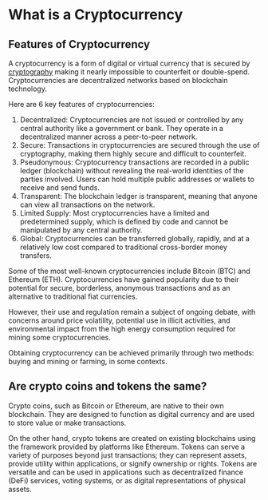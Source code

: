 # What is a Cryptocurrency

## Features of Cryptocurrency

A cryptocurrency is a form of digital or virtual currency that is secured by [cryptography](https://www.fortinet.com/resources/cyberglossary/what-is-cryptography) making it nearly impossible to counterfeit or double-spend. Cryptocurrencies are decentralized networks based on blockchain technology.

Here are 6 key features of cryptocurrencies:

1. Decentralized: Cryptocurrencies are not issued or controlled by any central authority like a government or bank. They operate in a decentralized manner across a peer-to-peer network.
2. Secure: Transactions in cryptocurrencies are secured through the use of cryptography, making them highly secure and difficult to counterfeit.
3. Pseudonymous: Cryptocurrency transactions are recorded in a public ledger (blockchain) without revealing the real-world identities of the parties involved. Users can hold multiple public addresses or wallets to receive and send funds.
4. Transparent: The blockchain ledger is transparent, meaning that anyone can view all transactions on the network.
5. Limited Supply: Most cryptocurrencies have a limited and predetermined supply, which is defined by code and cannot be manipulated by any central authority.
6. Global: Cryptocurrencies can be transferred globally, rapidly, and at a relatively low cost compared to traditional cross-border money transfers.

Some of the most well-known cryptocurrencies include Bitcoin (BTC) and Ethereum (ETH). Cryptocurrencies have gained popularity due to their potential for secure, borderless, anonymous transactions and as an alternative to traditional fiat currencies.

However, their use and regulation remain a subject of ongoing debate, with concerns around price volatility, potential use in illicit activities, and environmental impact from the high energy consumption required for mining some cryptocurrencies.

Obtaining cryptocurrency can be achieved primarily through two methods: buying and mining or farming, in some contexts.

## **Are crypto coins and tokens the same?**

Crypto coins, such as Bitcoin or Ethereum, are native to their own blockchain. They are designed to function as digital currency and are used to store value or make transactions.

On the other hand, crypto tokens are created on existing blockchains using the framework provided by platforms like Ethereum. Tokens can serve a variety of purposes beyond just transactions; they can represent assets, provide utility within applications, or signify ownership or rights. Tokens are versatile and can be used in applications such as decentralized finance (DeFi) services, voting systems, or as digital representations of physical assets.
